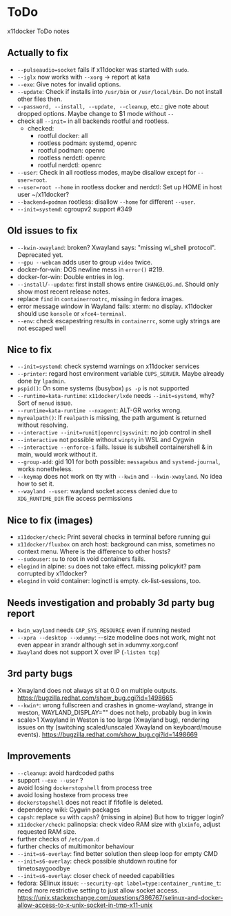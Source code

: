 # ToDo
x11docker ToDo notes

## Actually to fix
 - `--pulseaudio=socket` fails if x11docker was started with `sudo`.
 - `--iglx` now works with `--xorg` -> report at kata
 - `--exe`: Give notes for invalid options.
 - `--update`: Check if installs into `/usr/bin` or `/usr/local/bin`. Do not install other files then.
 - `--password, --install, --update, --cleanup`, etc.: give note about dropped options.
   Maybe change to $1 mode without `--`
 - check all `--init=` in all backends rootful and rootless.
   - checked: 
     - rootful docker: all 
     - rootless podman: systemd, openrc
     - rootful podman: openrc
     - rootless nerdctl: openrc
     - rootful nerdctl: openrc
 - `--user`: Check in all rootless modes, maybe disallow except for `--user=root`.
 - `--user=root --home` in rootless docker and nerdctl: Set up HOME in host user ~/x11docker?
 - `--backend=podman` rootless: disallow `--home` for different `--user`.
 - `--init=systemd`: cgroupv2 support #349

## Old issues to fix
 - `--kwin-xwayland`: broken? Xwayland says: "missing wl_shell protocol". Deprecated yet.
 - `--gpu --webcam` adds user to group `video` twice.
 - docker-for-win: DOS newline mess in `error()` #219.
 - docker-for-win: Double entries in log.
 - `--install`/`--update`: first install shows entire `CHANGELOG.md`. Should only show most recent release notes.
 - replace `find` in `containerrootrc`, missing in fedora images.
 - error message window in Wayland fails: xterm: no display. x11docker should use `konsole` or `xfce4-terminal`.
 - `--env`: check escapestring results in `containerrc`, some ugly strings are not escaped well

## Nice to fix
 - `--init=systemd`: check systemd warnings on x11docker services
 - `--printer`: regard host environment variable `CUPS_SERVER`. Maybe already done by `lpadmin`.
 - `pspid()`: On some systems (busybox) `ps -p` is not supported
 - `--runtime=kata-runtime`: `x11docker/lxde` needs `--init=systemd`, why? Sort of `menud` issue.
 - `--runtime=kata-runtime --nxagent`: ALT-GR works wrong.
 - `myrealpath()`: If `realpath` is missing, the path argument is returned without resolving.
 - `--interactive --init=runit|openrc|sysvinit`: no job control in shell
 - `--interactive` not possible without `winpty` in WSL and Cygwin
 - `--interactive --enforce-i` fails. Issue is subshell containershell & in main, would work without it.
 - `--group-add`: gid 101 for both possible: `messagebus` and `systemd-journal`, works nonetheless.
 - `--keymap` does not work on tty with `--kwin` and `--kwin-xwayland`. No idea how to set it.
 - `--wayland --user`: wayland socket access denied due to `XDG_RUNTIME_DIR` file access permissions

## Nice to fix (images)
 - `x11docker/check`: Print several checks in terminal before running gui
 - `x11docker/fluxbox` on arch host: background can miss, sometimes no context menu. Where is the difference to other hosts?
 - `--sudouser`: `su` to root in void containers fails.
 - `elogind` in alpine: `su` does not take effect. missing policykit? pam corrupted by x11docker?
 - `elogind` in void container: loginctl is empty. ck-list-sessions, too.

## Needs investigation and probably 3d party bug report
  - `kwin_wayland` needs `CAP_SYS_RESOURCE` even if running nested
  - `--xpra --desktop --xdummy`: --size modeline does not work, might not even appear in xrandr although set in xdummy.xorg.conf
  - `Xwayland` does not support X over IP (`-listen tcp`)

## 3rd party bugs
 - Xwayland does not always sit at 0.0 on multiple outputs. 
   https://bugzilla.redhat.com/show_bug.cgi?id=1498665
 - `--kwin*`: wrong fullscreen and crashes in gnome-wayland, strange in weston, WAYLAND_DISPLAY="" does not help, probably bug in kwin
 - scale>1 Xwayland in Weston is too large (Xwayland bug), rendering issues on tty (switching scaled/unscaled Xwayland on keyboard/mouse events). 
   https://bugzilla.redhat.com/show_bug.cgi?id=1498669
  
## Improvements
 - `--cleanup`: avoid hardcoded paths
 - support `--exe --user` ?
 - avoid losing `dockerstopshell` from process tree
 - avoid losing hostexe from process tree
 - `dockerstopshell` does not react if fifofile is deleted.
 - dependency wiki: Cygwin packages
 - `capsh`: replace `su` with `capsh`? (missing in alpine) But how to trigger login?
 - `x11docker/check`: palinopsia: check video RAM size with `glxinfo`, adjust requested RAM size.
 - further checks of `/etc/pam.d`
 - further checks of multimonitor behaviour
 - `--init=s6-overlay`: find better solution then sleep loop for empty CMD
 - `--init=s6-overlay`: check possible shutdown routine for timetosaygoodbye
 - `--init=s6-overlay`: closer check of needed capabilities
 - fedora: SElinux issue: `--security-opt label=type:container_runtime_t`: need more restrictive setting to just allow socket access.
   https://unix.stackexchange.com/questions/386767/selinux-and-docker-allow-access-to-x-unix-socket-in-tmp-x11-unix
  
